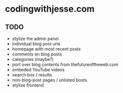 # codingwithjesse.com

## TODO

- stylize the admin panel
- individual blog post urls
- homepage with most recent posts
- comments on blog posts
- categories (maybe?)
- port over blog contents from thefutureoftheweb.com
- embeded YouTube videos
- search box / results
- non-blog-post pages / unlisted bosts
- stylize frontend